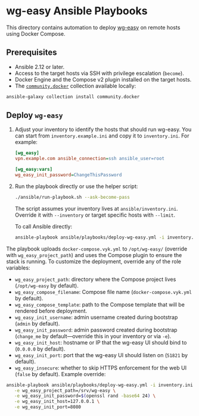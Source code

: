 # wg-easy Ansible Playbooks

This directory contains automation to deploy [wg-easy](https://github.com/vyktron/wg-easy) on remote hosts using Docker Compose.

## Prerequisites

- Ansible 2.12 or later.
- Access to the target hosts via SSH with privilege escalation (`become`).
- Docker Engine and the Compose v2 plugin installed on the target hosts.
- The [`community.docker`](https://galaxy.ansible.com/community/docker) collection available locally:

```bash
ansible-galaxy collection install community.docker
```

## Deploy `wg-easy`

1. Adjust your inventory to identify the hosts that should run wg-easy. You can start from `inventory.example.ini` and copy it to `inventory.ini`. For example:

   ```ini
   [wg_easy]
   vpn.example.com ansible_connection=ssh ansible_user=root

   [wg_easy:vars]
   wg_easy_init_password=ChangeThisPassword
   ```

2. Run the playbook directly or use the helper script:

   ```bash
   ./ansible/run-playbook.sh --ask-become-pass
   ```

   The script assumes your inventory lives at `ansible/inventory.ini`. Override it with `--inventory` or target specific hosts with `--limit`.

   To call Ansible directly:

   ```bash
   ansible-playbook ansible/playbooks/deploy-wg-easy.yml -i inventory.ini
   ```

The playbook uploads `docker-compose.vyk.yml` to `/opt/wg-easy/` (override with `wg_easy_project_path`) and uses the Compose plugin to ensure the stack is running. To customize the deployment, override any of the role variables:

- `wg_easy_project_path`: directory where the Compose project lives (`/opt/wg-easy` by default).
- `wg_easy_compose_filename`: Compose file name (`docker-compose.vyk.yml` by default).
- `wg_easy_compose_template`: path to the Compose template that will be rendered before deployment.
- `wg_easy_init_username`: admin username created during bootstrap (`admin` by default).
- `wg_easy_init_password`: admin password created during bootstrap (`change_me` by default—override this in your inventory or via `-e`).
- `wg_easy_init_host`: hostname or IP that the wg-easy UI should bind to (`0.0.0.0` by default).
- `wg_easy_init_port`: port that the wg-easy UI should listen on (`51821` by default).
- `wg_easy_insecure`: whether to skip HTTPS enforcement for the web UI (`false` by default).
Example override:

```bash
ansible-playbook ansible/playbooks/deploy-wg-easy.yml -i inventory.ini \
   -e wg_easy_project_path=/srv/wg-easy \
   -e wg_easy_init_password=$(openssl rand -base64 24) \
   -e wg_easy_init_host=127.0.0.1 \
   -e wg_easy_init_port=8080
```
